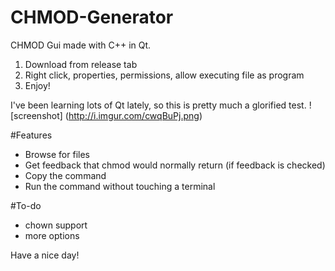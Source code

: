 # CHMOD-Generator
CHMOD Gui made with C++ in Qt.
1. Download from release tab
2. Right click, properties, permissions, allow executing file as program
3. Enjoy!

I've been learning lots of Qt lately, so this is pretty much a glorified test.
![screenshot]
(http://i.imgur.com/cwqBuPj.png)

#Features
* Browse for files
* Get feedback that chmod would normally return (if feedback is checked)
* Copy the command
* Run the command without touching a terminal

#To-do
* chown support
* more options

Have a nice day!
